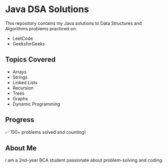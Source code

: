 # Java DSA Solutions

This repository contains my Java solutions to Data Structures and Algorithms problems practiced on:

- LeetCode  
- GeeksforGeeks  

## Topics Covered
- Arrays  
- Strings  
- Linked Lists  
- Recursion  
- Trees  
- Graphs  
- Dynamic Programming  

## Progress
✅ 150+ problems solved and counting!

## About Me
I am a 2nd-year BCA student passionate about problem-solving and coding.
